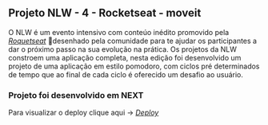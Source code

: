 ## Projeto NLW - 4 - Rocketseat - moveit 

O NLW é um evento intensivo com conteúo inédito promovido pela _[Roquetseat](https://www.rocketseat.com.br/)_ :rocket:desenhado pela comunidade para te ajudar os participantes a dar o próximo passo na sua evolução na prática. Os projetos da NLW constroem uma aplicação completa, nesta edição foi desenvolvido um projeto de uma aplicação em estilo pomodoro, com ciclos pré determinados de tempo que ao final de cada ciclo é oferecido um desafio ao usuário. 

### Projeto foi desenvolvido em NEXT</br>
Para visualizar o deploy clique aqui -> _[Deploy](https://moveit-jet-delta.vercel.app/)_


